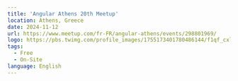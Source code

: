 ```yaml
---
title: 'Angular Athens 20th Meetup'
location: Athens, Greece
date: 2024-11-12
url: https://www.meetup.com/fr-FR/angular-athens/events/298801969/
logo: https://pbs.twimg.com/profile_images/1755173401780486144/f1qf_cxl_400x400.jpg
tags:
  - Free
  - On-Site
language: English
---
```


